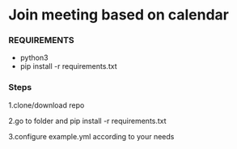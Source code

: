 # Join meeting based on calendar

### REQUIREMENTS

- python3
- pip install -r requirements.txt

### Steps 
1.clone/download repo

2.go to folder and pip install -r requirements.txt

3.configure example.yml according to your needs
